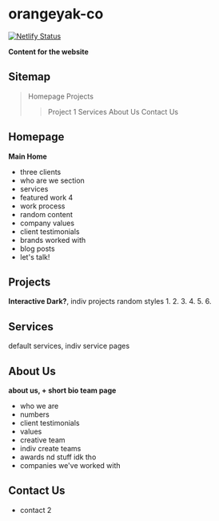 # orangeyak-co 
[![Netlify Status](https://api.netlify.com/api/v1/badges/c3178b47-0a72-4443-992e-375192bb4707/deploy-status)](https://app.netlify.com/sites/oyc/deploys)

**Content for the website**
## Sitemap 
> Homepage
> Projects
>> Project 1
> Services
> About Us
> Contact Us

## Homepage
**Main Home**
- three clients
- who are we section
- services
- featured work 4
- work process
- random content
- company values
- client testimonials
- brands worked with
- blog posts
- let's talk!

## Projects
**Interactive Dark?**, indiv projects random styles
1.
2.
3.
4.
5.
6.

## Services
default services, indiv service pages

## About Us
**about us, + short bio team page**
- who we are
- numbers
- client testimonials
- values
- creative team
- indiv create teams
- awards nd stuff idk tho
- companies we've worked with

## Contact Us
- contact 2